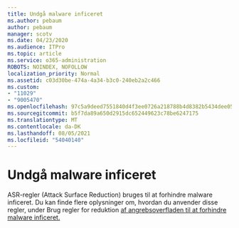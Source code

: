 ```yaml
---
title: Undgå malware inficeret
ms.author: pebaum
author: pebaum
manager: scotv
ms.date: 04/23/2020
ms.audience: ITPro
ms.topic: article
ms.service: o365-administration
ROBOTS: NOINDEX, NOFOLLOW
localization_priority: Normal
ms.assetid: c03d30be-474a-4a34-b3c0-240eb2a2c466
ms.custom:
- "11029"
- "9005470"
ms.openlocfilehash: 97c5a9deed7551840d4f3ee0726a218788b4d8382b5434dee0566b0021d67cc9
ms.sourcegitcommit: b5f7da89a650d2915dc652449623c78be6247175
ms.translationtype: MT
ms.contentlocale: da-DK
ms.lasthandoff: 08/05/2021
ms.locfileid: "54040140"
---
```

# <a name="prevent-malware-infection"></a>Undgå malware inficeret

ASR-regler (Attack Surface Reduction) bruges til at forhindre malware inficeret. Du kan finde flere oplysninger om, hvordan du anvender disse regler, under Brug regler for reduktion [af angrebsoverfladen til at forhindre malware inficeret.](https://docs.microsoft.com/microsoft-365/security/defender-endpoint/attack-surface-reduction?view=o365-worldwide#attack-surface-reduction-rules)